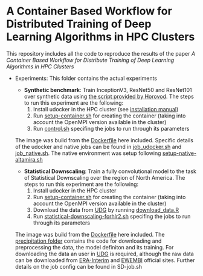 # A Container Based Workflow for Distributed Training of Deep Learning Algorithms in HPC Clusters

This repository includes all the code to reproduce the results of the paper *A Container Based Workflow for Distribute Training of Deep Learning Algorithms in HPC Clusters*

* Experiments: This folder contains the actual experiments
	* **Synthetic benchmark**: Train InceptionV3, ResNet50 and ResNet101 over synthetic data using [the script provided by Horovod](https://github.com/horovod/horovod/blob/master/examples/tensorflow2/tensorflow2_synthetic_benchmark.py). The steps to run this experiment are the following:
		1. Install udocker in the HPC cluster (see [installation manual](https://github.com/indigo-dc/udocker/blob/master/doc/installation_manual.md))
		2. Run [setup-container.sh](https://github.com/jgonzalezab/workflow-DL-HPC/blob/main/experiments/synthetic-benchmark/setup-container.sh) for creating the container (taking into account the OpenMPI version available in the cluster)
		3. Run [control.sh](https://github.com/jgonzalezab/workflow-DL-HPC/blob/main/experiments/synthetic-benchmark/control.sh) specifing the jobs to run through its parameters

	The image was build from the [Dockerfile](https://github.com/jgonzalezab/workflow-DL-HPC/blob/main/experiments/synthetic-benchmark/Dockerfile) here included. Specific details of the udocker and native jobs can be found in [job_udocker.sh](https://github.com/jgonzalezab/workflow-DL-HPC/blob/main/experiments/synthetic-benchmark/job_udocker.sh) and [job_native.sh](https://github.com/jgonzalezab/workflow-DL-HPC/blob/main/experiments/synthetic-benchmark/job_native.sh). The native environment was setup following [setup-native-altamira.sh](https://github.com/jgonzalezab/workflow-DL-HPC/blob/main/experiments/synthetic-benchmark/setup-native-altamira.sh)

	* **Statistical Downscaling**: Train a fully convolutional model to the task of Statistical Downscaling over the region of North America. The steps to run this experiment are the following:
		1. Install udocker in the HPC cluster
		2. Run [setup-container.sh](https://github.com/jgonzalezab/workflow-DL-HPC/blob/main/experiments/statistical-downscaling/setup-container.sh) for creating the container (taking into account the OpenMPI version available in the cluster)
		3. Download the data from [UDG](http://meteo.unican.es/udg-tap/home) by running [download_data.R](https://github.com/jgonzalezab/workflow-DL-HPC/blob/main/experiments/statistical-downscaling/precipitation/download_data.R)
		4. Run [statistical-downscaling-forhlr2.sh](https://github.com/jgonzalezab/workflow-DL-HPC/blob/main/experiments/statistical-downscaling/statistical-downscaling-forhlr2.sh) specifing the jobs to run through its parameters

	The image was build from the [Dockerfile](https://github.com/jgonzalezab/workflow-DL-HPC/blob/main/experiments/statistical-downscaling/Dockerfile) here included. The [precipitation folder](https://github.com/jgonzalezab/workflow-DL-HPC/blob/main/experiments/statistical-downscaling/precipitation) contains the code for downloading and preprocessing the data, the model definiton and its training. For downloading the data an user in [UDG](http://meteo.unican.es/udg-tap/home) is required, although the raw data can be downloaded from [ERA-Interim](https://www.ecmwf.int/en/forecasts/datasets/reanalysis-datasets/era-interim) and [EWEMBI](https://dataservices.gfz-potsdam.de/pik/showshort.php?id=escidoc:3928916) official sites. Further details on the job config can be found in SD-job.sh


